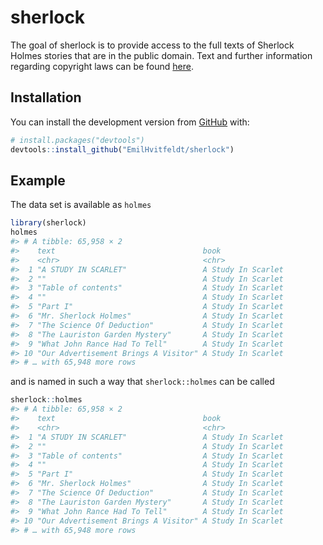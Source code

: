 
<!-- README.md is generated from README.Rmd. Please edit that file -->

# sherlock

<!-- badges: start -->
<!-- badges: end -->

The goal of sherlock is to provide access to the full texts of Sherlock
Holmes stories that are in the public domain. Text and further
information regarding copyright laws can be found
[here](https://sherlock-holm.es/ascii/).

## Installation

You can install the development version from
[GitHub](https://github.com/) with:

``` r
# install.packages("devtools")
devtools::install_github("EmilHvitfeldt/sherlock")
```

## Example

The data set is available as `holmes`

``` r
library(sherlock)
holmes
#> # A tibble: 65,958 × 2
#>    text                                 book              
#>    <chr>                                <chr>             
#>  1 "A STUDY IN SCARLET"                 A Study In Scarlet
#>  2 ""                                   A Study In Scarlet
#>  3 "Table of contents"                  A Study In Scarlet
#>  4 ""                                   A Study In Scarlet
#>  5 "Part I"                             A Study In Scarlet
#>  6 "Mr. Sherlock Holmes"                A Study In Scarlet
#>  7 "The Science Of Deduction"           A Study In Scarlet
#>  8 "The Lauriston Garden Mystery"       A Study In Scarlet
#>  9 "What John Rance Had To Tell"        A Study In Scarlet
#> 10 "Our Advertisement Brings A Visitor" A Study In Scarlet
#> # … with 65,948 more rows
```

and is named in such a way that `sherlock::holmes` can be called

``` r
sherlock::holmes
#> # A tibble: 65,958 × 2
#>    text                                 book              
#>    <chr>                                <chr>             
#>  1 "A STUDY IN SCARLET"                 A Study In Scarlet
#>  2 ""                                   A Study In Scarlet
#>  3 "Table of contents"                  A Study In Scarlet
#>  4 ""                                   A Study In Scarlet
#>  5 "Part I"                             A Study In Scarlet
#>  6 "Mr. Sherlock Holmes"                A Study In Scarlet
#>  7 "The Science Of Deduction"           A Study In Scarlet
#>  8 "The Lauriston Garden Mystery"       A Study In Scarlet
#>  9 "What John Rance Had To Tell"        A Study In Scarlet
#> 10 "Our Advertisement Brings A Visitor" A Study In Scarlet
#> # … with 65,948 more rows
```
